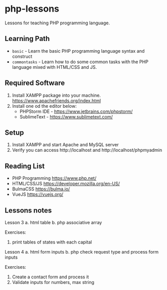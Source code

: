 # php-lessons

Lessons for teaching PHP programming language.

## Learning Path

* `basic` - Learn the basic PHP programming language syntax and construct
* `commontasks` - Learn how to do some common tasks with the PHP language mixed with HTML/CSS and JS.

## Required Software

1. Install XAMPP package into your machine. https://www.apachefriends.org/index.html
2. Install one od the editor below:
   * PHPStorm IDE - https://www.jetbrains.com/phpstorm/
   * SublimeText - https://www.sublimetext.com/

## Setup

1. Install XAMPP and start Apache and MySQL server
2. Verify you can access http://localhost and http://localhost/phpmyadmin

## Reading List

* PHP Programming https://www.php.net/
* HTML/CSS/JS https://developer.mozilla.org/en-US/
* BulmaCSS https://bulma.io/
* VueJS https://vuejs.org/

## Lessons notes

Lesson 3
a. html table
b. php associative array

   Exercises:
   1. print tables of states with each capital

Lesson 4
a. html form inputs
b. php check request type and process form inputs

   Exercises:
   1. Create a contact form and process it
   2. Validate inputs for numbers, max string